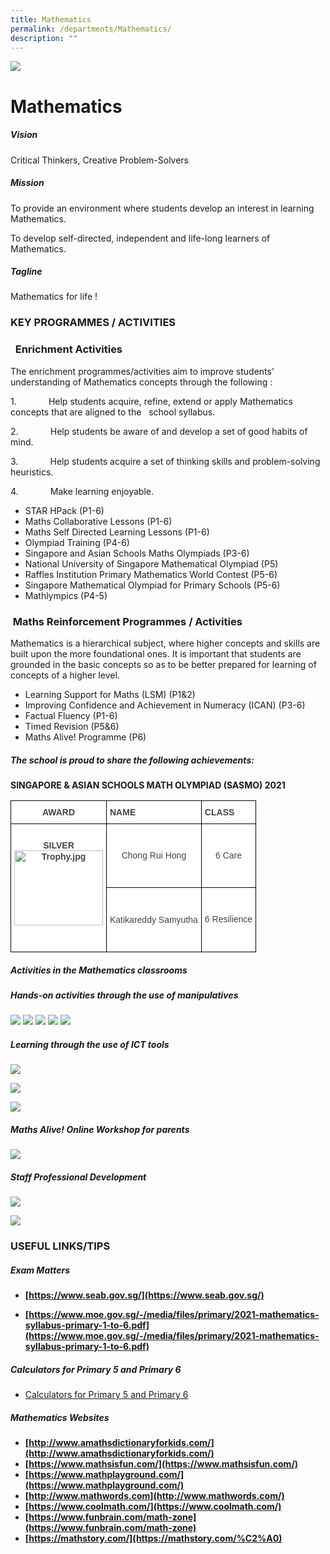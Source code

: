 ```yaml
---
title: Mathematics
permalink: /departments/Mathematics/
description: ""
---
```

![](/images/banner.gif)

Mathematics
===========

##### **Vision**  

Critical Thinkers, Creative Problem-Solvers

  

##### **Mission**

To provide an environment where students develop an interest in learning Mathematics.

To develop self-directed, independent and life-long learners of Mathematics.

  

##### **Tagline**

Mathematics for life !


### **KEY PROGRAMMES / ACTIVITIES**

###   Enrichment Activities

The enrichment programmes/activities aim to improve students’ understanding of Mathematics concepts through the following :

1.             Help students acquire, refine, extend or apply Mathematics concepts that are aligned to the   school syllabus.

2.             Help students be aware of and develop a set of good habits of mind.

3.             Help students acquire a set of thinking skills and problem-solving heuristics.

4.             Make learning enjoyable.

*   STAR HPack (P1-6)
*   Maths Collaborative Lessons (P1-6)
*   Maths Self Directed Learning Lessons (P1-6)
*   Olympiad Training (P4-6)
*   Singapore and Asian Schools Maths Olympiads (P3-6)
*   National University of Singapore Mathematical Olympiad (P5)
*   Raffles Institution Primary Mathematics World Contest (P5-6)
*   Singapore Mathematical Olympiad for Primary Schools (P5-6)
*   Mathlympics (P4-5)


###  Maths Reinforcement Programmes / Activities

Mathematics is a hierarchical subject, where higher concepts and skills are built upon the more foundational ones. It is important that students are grounded in the basic concepts so as to be better prepared for learning of concepts of a higher level.

*   Learning Support for Maths (LSM) (P1&2)
*   Improving Confidence and Achievement in Numeracy (ICAN) (P3-6)
*   Factual Fluency (P1-6)
*   Timed Revision (P5&6)
*   Maths Alive! Programme (P6)


##### **The school is proud to share the following achievements:**

**SINGAPORE & ASIAN SCHOOLS MATH OLYMPIAD (SASMO) 2021**

<style type="text/css">
.tg  {border-collapse:collapse;border-spacing:0;}
.tg td{border-color:black;border-style:solid;border-width:1px;font-family:Arial, sans-serif;font-size:14px;
  overflow:hidden;padding:10px 5px;word-break:normal;}
.tg th{border-color:black;border-style:solid;border-width:1px;font-family:Arial, sans-serif;font-size:14px;
  font-weight:normal;overflow:hidden;padding:10px 5px;word-break:normal;}
.tg .tg-sxkx{background-color:#FFF;color:#454545;text-align:center;vertical-align:top}
.tg .tg-ncov{background-color:#FFF;color:#454545;text-align:center;vertical-align:middle}
.tg .tg-2fwu{background-color:#FFF;color:#454545;font-weight:bold;text-align:center;vertical-align:top}
.tg .tg-9u4g{background-color:#FFF;color:#454545;font-weight:bold;text-align:left;vertical-align:top}
</style>
<table class="tg">
<thead>
  <tr>
    <th class="tg-2fwu">AWARD</th>
    <th class="tg-9u4g">NAME</th>
    <th class="tg-9u4g">CLASS</th>
  </tr>
</thead>
<tbody>
  <tr>
    <td class="tg-2fwu" rowspan="2"><br>SILVER<br><img src="https://junyuanpri.moe.edu.sg/qql/slot/u499/2021/2021%20Maths%20Dept%20Website/Trophy.jpg" alt="Trophy.jpg" width="142" height="120"><br><br><br></td>
    <td class="tg-sxkx"><br><br>Chong Rui Hong<br></td>
    <td class="tg-sxkx"><br><br>6 Care</td>
  </tr>
  <tr>
    <td class="tg-ncov">Katikareddy Samyutha</td>
    <td class="tg-sxkx"><br><br>6 Resilience<br></td>
  </tr>
</tbody>
</table>


##### **Activities in the Mathematics classrooms**

  

##### **Hands-on activities through the use of manipulatives**

![](/images/Math1.png)
![](/images/Math2.png)
![](/images/Math3.png)
![](/images/Math4.png)
![](/images/Math5.png)

##### **Learning through the use of ICT tools**

![](/images/Math6.png)

![](/images/Math7.png)

![](/images/Math8.png)

##### **Maths Alive! Online Workshop for parents**

![](/images/Math9.png)

##### **Staff Professional Development**

![](/images/SPD1.png)

![](/images/SPD2.png)

### **USEFUL LINKS/TIPS**

##### **Exam Matters**

*   **[https://www.seab.gov.sg/](https://www.seab.gov.sg/)**

*   **[https://www.moe.gov.sg/-/media/files/primary/2021-mathematics-syllabus-primary-1-to-6.pdf](https://www.moe.gov.sg/-/media/files/primary/2021-mathematics-syllabus-primary-1-to-6.pdf)**


##### **Calculators for Primary 5 and Primary 6**

*  [Calculators for Primary 5 and Primary 6](/files/Math.pdf)


##### **Mathematics Websites**

*   **[http://www.amathsdictionaryforkids.com/](http://www.amathsdictionaryforkids.com/)**
*   **[https://www.mathsisfun.com/](https://www.mathsisfun.com/)**
*   **[https://www.mathplayground.com/](https://www.mathplayground.com/)**
*   **[http://www.mathwords.com](http://www.mathwords.com/)**
*   **[https://www.coolmath.com/](https://www.coolmath.com/)**
*   **[https://www.funbrain.com/math-zone](https://www.funbrain.com/math-zone)**
*   **[https://mathstory.com/](https://mathstory.com/%C2%A0)**